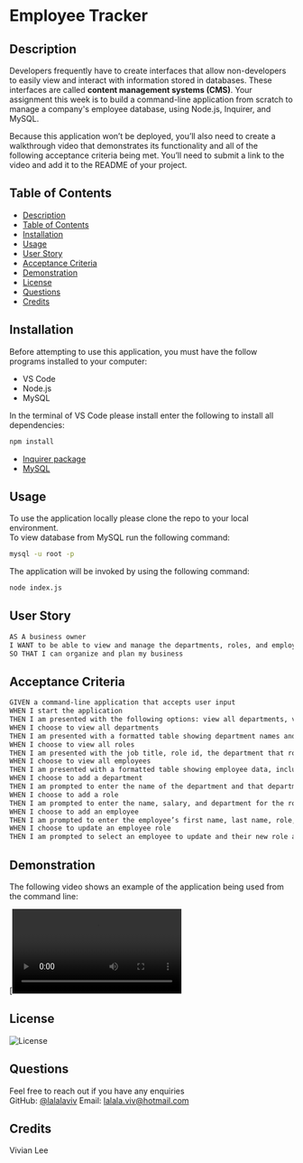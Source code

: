 # Employee Tracker

## Description

Developers frequently have to create interfaces that allow non-developers to easily view and interact with information stored in databases. These interfaces are called **content management systems (CMS)**. Your assignment this week is to build a command-line application from scratch to manage a company's employee database, using Node.js, Inquirer, and MySQL.

Because this application won’t be deployed, you’ll also need to create a walkthrough video that demonstrates its functionality and all of the following acceptance criteria being met. You’ll need to submit a link to the video and add it to the README of your project.

## Table of Contents
  - [Description](#description)
  - [Table of Contents](#table-of-contents)
  - [Installation](#installation)
  - [Usage](#usage)
  - [User Story](#user-story)
  - [Acceptance Criteria](#acceptance-criteria)
  - [Demonstration](#demonstration)
  - [License](#license)
  - [Questions](#questions)
  - [Credits](#credits)


## Installation 

  Before attempting to use this application, you must have the follow programs installed to your computer: 

  - VS Code
  - Node.js
  - MySQL 
  
  In the terminal of VS Code please install enter the following to install all dependencies: 
  ```bash
  npm install
  ```
- [Inquirer package](https://www.npmjs.com/package/inquirer/v/8.2.4)
- [MySQL](https://dev.mysql.com/downloads/windows/visualstudio/)

## Usage

 To use the application locally please clone the repo to your local environment.
 <br/>
 To view database from MySQL run the following command: 
 ```bash
 mysql -u root -p
 ````
 The application will be invoked by using the following command:

  ```bash
  node index.js
  ```

## User Story

```md
AS A business owner
I WANT to be able to view and manage the departments, roles, and employees in my company
SO THAT I can organize and plan my business
```

## Acceptance Criteria

```md
GIVEN a command-line application that accepts user input
WHEN I start the application
THEN I am presented with the following options: view all departments, view all roles, view all employees, add a department, add a role, add an employee, and update an employee role
WHEN I choose to view all departments
THEN I am presented with a formatted table showing department names and department ids
WHEN I choose to view all roles
THEN I am presented with the job title, role id, the department that role belongs to, and the salary for that role
WHEN I choose to view all employees
THEN I am presented with a formatted table showing employee data, including employee ids, first names, last names, job titles, departments, salaries, and managers that the employees report to
WHEN I choose to add a department
THEN I am prompted to enter the name of the department and that department is added to the database
WHEN I choose to add a role
THEN I am prompted to enter the name, salary, and department for the role and that role is added to the database
WHEN I choose to add an employee
THEN I am prompted to enter the employee’s first name, last name, role, and manager, and that employee is added to the database
WHEN I choose to update an employee role
THEN I am prompted to select an employee to update and their new role and this information is updated in the database 
```

## Demonstration

The following video shows an example of the application being used from the command line:

[![A video showing the command-line employee management application walkthrough.](https://user-images.githubusercontent.com/106384519/199663880-625cbe79-c127-4a0f-9ea3-832cff492902.mp4)



## License 

  ![License](https://img.shields.io/github/license/lalalaviv/Employee-Tracker)



## Questions

  Feel free to reach out if you have any enquiries
  <br/>
  GitHub: [@lalalaviv](https://github.com/lalalaviv)
  Email: lalala.viv@hotmail.com


## Credits

  Vivian Lee
